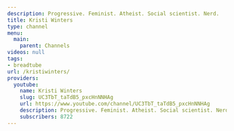 ```yaml
---
description: Progressive. Feminist. Atheist. Social scientist. Nerd.
title: Kristi Winters
type: channel
menu:
  main:
    parent: Channels
videos: null
tags:
- breadtube
url: /kristiwinters/
providers:
  youtube:
    name: Kristi Winters
    slug: UC3TbT_taTdB5_pxcHnNNHAg
    url: https://www.youtube.com/channel/UC3TbT_taTdB5_pxcHnNNHAg
    description: Progressive. Feminist. Atheist. Social scientist. Nerd.
    subscribers: 8722
---
```

